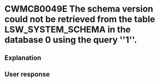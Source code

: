# CWMCB0049E The schema version could not be retrieved from the table LSW\_SYSTEM\_SCHEMA in the database 0 using the query ''1''.

## Explanation

## User response